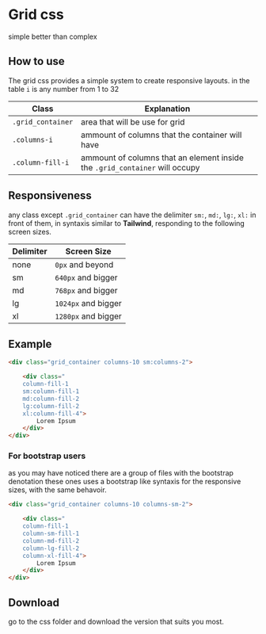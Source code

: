 # Grid css

simple better than complex

## How to use

The grid css provides a simple system to create responsive layouts.
in the table `i` is any number from 1 to 32

| Class  | Explanation  |
|---|---|
| `.grid_container`  | area that will be use for grid |
| `.columns-i`  | ammount of columns that the container will have  |
| `.column-fill-i`  | ammount of columns that an element inside the `.grid_container` will occupy  |

## Responsiveness

any class except `.grid_container` can have the delimiter `sm:`, `md:`, `lg:`, `xl:` in front of them, in syntaxis similar to **Tailwind**, responding to the following screen sizes.

| Delimiter  | Screen Size  |
|---|---|
| none | `0px` and beyond |
| sm | `640px` and bigger  |
|  md | `768px` and bigger  |
| lg  | `1024px` and bigger  |
| xl  | `1280px` and bigger  |

## Example

```html
<div class="grid_container columns-10 sm:columns-2">

    <div class="
    column-fill-1
    sm:column-fill-1
    md:column-fill-2
    lg:column-fill-2
    xl:column-fill-4">
        Lorem Ipsum
    </div>
</div>
```

### For bootstrap users

as you may have noticed there are a group of files with the bootstrap denotation these ones uses a bootstrap like syntaxis for the responsive sizes, with the same behavoir.

```html
<div class="grid_container columns-10 columns-sm-2">

    <div class="
    column-fill-1
    column-sm-fill-1
    column-md-fill-2
    column-lg-fill-2
    column-xl-fill-4">
        Lorem Ipsum
    </div>
</div>
```

## Download

go to the css folder and download the version that suits you most.
